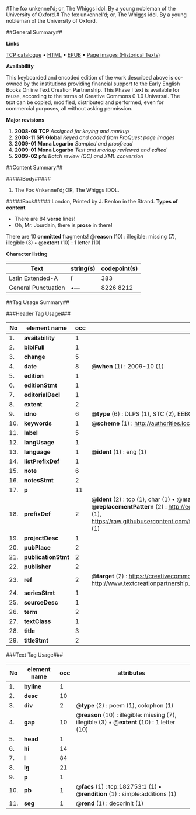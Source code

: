 #The fox unkennel'd; or, The Whiggs idol. By a young nobleman of the University of Oxford.#
The fox unkennel'd; or, The Whiggs idol. By a young nobleman of the University of Oxford.

##General Summary##

**Links**

[TCP catalogue](http://www.ota.ox.ac.uk/tcp/)  • 
[HTML](http://tei.it.ox.ac.uk/tcp/Texts-HTML/free/B03/B03369.html)  • 
[EPUB](http://tei.it.ox.ac.uk/tcp/Texts-EPUB/free/B03/B03369.epub) • 
[Page images (Historical Texts)](https://data.historicaltexts.jisc.ac.uk/view?pubId=eebo-99894603e&pageId=eebo-99894603e-182753-1)

**Availability**

This keyboarded and encoded edition of the
	       work described above is co-owned by the institutions
	       providing financial support to the Early English Books
	       Online Text Creation Partnership. This Phase I text is
	       available for reuse, according to the terms of Creative
	       Commons 0 1.0 Universal. The text can be copied,
	       modified, distributed and performed, even for
	       commercial purposes, all without asking permission.

**Major revisions**

1. __2008-09__ __TCP__ *Assigned for keying and markup*
1. __2008-11__ __SPi Global__ *Keyed and coded from ProQuest page images*
1. __2009-01__ __Mona Logarbo__ *Sampled and proofread*
1. __2009-01__ __Mona Logarbo__ *Text and markup reviewed and edited*
1. __2009-02__ __pfs__ *Batch review (QC) and XML conversion*

##Content Summary##

#####Body#####

1. The Fox Vnkennel'd; OR, The Whiggs IDOL.

#####Back#####
London, Printed by J. Benſon in the Strand.
**Types of content**

  * There are 84 **verse** lines!
  * Oh, Mr. Jourdain, there is **prose** in there!

There are 10 **ommitted** fragments! 
 @__reason__ (10) : illegible: missing (7), illegible (3)  •  @__extent__ (10) : 1 letter (10)

**Character listing**


|Text|string(s)|codepoint(s)|
|---|---|---|
|Latin Extended-A|ſ|383|
|General Punctuation|•—|8226 8212|

##Tag Usage Summary##

###Header Tag Usage###

|No|element name|occ|attributes|
|---|---|---|---|
|1.|__availability__|1||
|2.|__biblFull__|1||
|3.|__change__|5||
|4.|__date__|8| @__when__ (1) : 2009-10 (1)|
|5.|__edition__|1||
|6.|__editionStmt__|1||
|7.|__editorialDecl__|1||
|8.|__extent__|2||
|9.|__idno__|6| @__type__ (6) : DLPS (1), STC (2), EEBO-CITATION (1), PROQUEST (1), VID (1)|
|10.|__keywords__|1| @__scheme__ (1) : http://authorities.loc.gov/ (1)|
|11.|__label__|5||
|12.|__langUsage__|1||
|13.|__language__|1| @__ident__ (1) : eng (1)|
|14.|__listPrefixDef__|1||
|15.|__note__|6||
|16.|__notesStmt__|2||
|17.|__p__|11||
|18.|__prefixDef__|2| @__ident__ (2) : tcp (1), char (1)  •  @__matchPattern__ (2) : ([0-9\-]+):([0-9IVX]+) (1), (.+) (1)  •  @__replacementPattern__ (2) : http://eebo.chadwyck.com/downloadtiff?vid=$1&page=$2 (1), https://raw.githubusercontent.com/textcreationpartnership/Texts/master/tcpchars.xml#$1 (1)|
|19.|__projectDesc__|1||
|20.|__pubPlace__|2||
|21.|__publicationStmt__|2||
|22.|__publisher__|2||
|23.|__ref__|2| @__target__ (2) : https://creativecommons.org/publicdomain/zero/1.0/ (1), http://www.textcreationpartnership.org/docs/. (1)|
|24.|__seriesStmt__|1||
|25.|__sourceDesc__|1||
|26.|__term__|2||
|27.|__textClass__|1||
|28.|__title__|3||
|29.|__titleStmt__|2||


###Text Tag Usage###

|No|element name|occ|attributes|
|---|---|---|---|
|1.|__byline__|1||
|2.|__desc__|10||
|3.|__div__|2| @__type__ (2) : poem (1), colophon (1)|
|4.|__gap__|10| @__reason__ (10) : illegible: missing (7), illegible (3)  •  @__extent__ (10) : 1 letter (10)|
|5.|__head__|1||
|6.|__hi__|14||
|7.|__l__|84||
|8.|__lg__|21||
|9.|__p__|1||
|10.|__pb__|1| @__facs__ (1) : tcp:182753:1 (1)  •  @__rendition__ (1) : simple:additions (1)|
|11.|__seg__|1| @__rend__ (1) : decorInit (1)|
